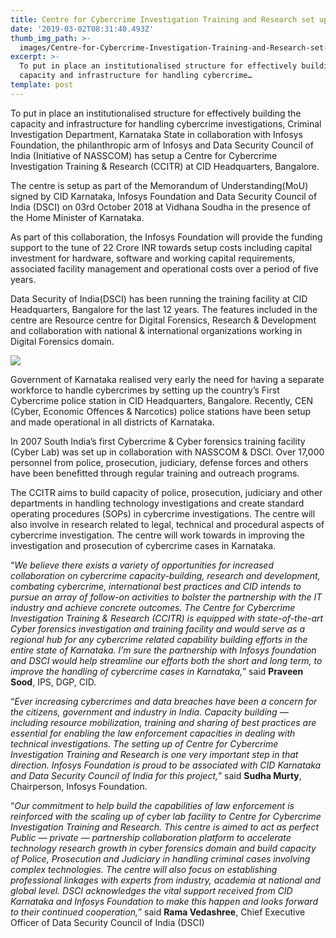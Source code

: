 ```yaml
---
title: Centre for Cybercrime Investigation Training and Research set up in Bangalore
date: '2019-03-02T08:31:40.493Z'
thumb_img_path: >-
  images/Centre-for-Cybercrime-Investigation-Training-and-Research-set-up-in-Bangalore/1*DUBDTanK_hP0YoU1hSBT4g.jpeg
excerpt: >-
  To put in place an institutionalised structure for effectively building the
  capacity and infrastructure for handling cybercrime…
template: post
---
```

To put in place an institutionalised structure for effectively building the capacity and infrastructure for handling cybercrime investigations, Criminal Investigation Department, Karnataka State in collaboration with Infosys Foundation, the philanthropic arm of Infosys and Data Security Council of India (Initiative of NASSCOM) has setup a Centre for Cybercrime Investigation Training & Research (CCITR) at CID Headquarters, Bangalore.

The centre is setup as part of the Memorandum of Understanding(MoU) signed by CID Karnataka, Infosys Foundation and Data Security Council of India (DSCI) on 03rd October 2018 at Vidhana Soudha in the presence of the Home Minister of Karnataka.

As part of this collaboration, the Infosys Foundation will provide the funding support to the tune of 22 Crore INR towards setup costs including capital investment for hardware, software and working capital requirements, associated facility management and operational costs over a period of five years.

Data Security of India(DSCI) has been running the training facility at CID Headquarters, Bangalore for the last 12 years. The features included in the centre are Resource centre for Digital Forensics, Research & Development and collaboration with national & international organizations working in Digital Forensics domain.

![](/images/Centre-for-Cybercrime-Investigation-Training-and-Research-set-up-in-Bangalore/1*DUBDTanK_hP0YoU1hSBT4g.jpeg)

Government of Karnataka realised very early the need for having a separate workforce to handle cybercrimes by setting up the country’s First Cybercrime police station in CID Headquarters, Bangalore. Recently, CEN (Cyber, Economic Offences & Narcotics) police stations have been setup and made operational in all districts of Karnataka.

In 2007 South India’s first Cybercrime & Cyber forensics training facility (Cyber Lab) was set up in collaboration with NASSCOM & DSCI. Over 17,000 personnel from police, prosecution, judiciary, defense forces and others have been benefitted through regular training and outreach programs.

The CCITR aims to build capacity of police, prosecution, judiciary and other departments in handling technology investigations and create standard operating procedures (SOPs) in cybercrime investigations. The centre will also involve in research related to legal, technical and procedural aspects of cybercrime investigation. The centre will work towards in improving the investigation and prosecution of cybercrime cases in Karnataka.

“*We believe there exists a variety of opportunities for increased collaboration on cybercrime capacity-building, research and development, combating cybercrime, international best practices and CID intends to pursue an array of follow-on activities to bolster the partnership with the IT industry and achieve concrete outcomes. The Centre for Cybercrime Investigation Training & Research (CCITR) is equipped with state-of-the-art Cyber forensics investigation and training facility and would serve as a regional hub for any cybercrime related capability building efforts in the entire state of Karnataka. I’m sure the partnership with Infosys foundation and DSCI would help streamline our efforts both the short and long term, to improve the handling of cybercrime cases in Karnataka,*” said **Praveen Sood**, IPS, DGP, CID.

“*Ever increasing cybercrimes and data breaches have been a concern for the citizens, government and industry in India. Capacity building — including resource mobilization, training and sharing of best practices are essential for enabling the law enforcement capacities in dealing with technical investigations. The setting up of Centre for Cybercrime Investigation Training and Research is one very important step in that direction. Infosys Foundation is proud to be associated with CID Karnataka and Data Security Council of India for this project,*” said **Sudha Murty**, Chairperson, Infosys Foundation.

“*Our commitment to help build the capabilities of law enforcement is reinforced with the scaling up of cyber lab facility to Centre for Cybercrime Investigation Training and Research. This centre is aimed to act as perfect Public — private — partnership collaboration platform to accelerate technology research growth in cyber forensics domain and build capacity of Police, Prosecution and Judiciary in handling criminal cases involving complex technologies. The centre will also focus on establishing professional linkages with experts from industry, academia at national and global level. DSCI acknowledges the vital support received from CID Karnataka and Infosys Foundation to make this happen and looks forward to their continued cooperation,*” said **Rama Vedashree**, Chief Executive Officer of Data Security Council of India (DSCI)

